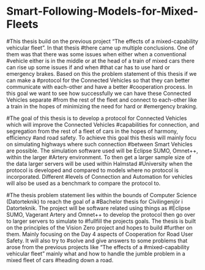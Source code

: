# Smart-Following-Models-for-Mixed-Fleets

#This thesis build on the previous project “The effects of a mixed-capability vehicular fleet”. In that thesis 
#there came up multiple conclusions. One of them was that there was some issues when either when a conventional 
#vehicle either is in the middle or at the head of a train of mixed cars there can rise up some issues if and when 
#that car has to use hard or emergency brakes. Based on this the problem statement of this thesis if we can make a 
#protocol for the Connected Vehicles so that they can better communicate with each-other and have a better 
#cooperation process. In this goal we want to see how successfully we can have these Connected Vehicles separate 
#from the rest of the fleet and connect to each-other like a train in the hopes of minimizing the need for hard or 
#emergency braking. 

#The goal of this thesis is to develop a protocol for Connected Vehicles which will improve the Connected Vehicles 
#capabilities for connection, and segregation from the rest of a fleet of cars in the hopes of harmony, efficiency 
#and road safety. To achieve this goal this thesis will mainly focu on simulating highways where such connection
#between Smart Vehicles are possible. The simulation software used will be Eclipse SUMO, Omnet++, within the larger 
#Artery environment. To then get a larger sample size of the data larger servers will be used within Halmstad 
#University when the protocol is developed and compared to models where no protocol is incorporated. Different 
#levels of Connection and Automation for vehicles will also be used as a benchmark to compare the protocol to. 

#The thesis problem statement lies within the bounds of Computer Science (Datorteknik) to reach the goal of a 
#Bachelor thesis for Civilingenjör i Datorteknik. The project will be software related using things as 
#Eclipse SUMO, Vagerant Artery and Omnet++ to develop the protocol then go over to larger servers to simulate to 
#fullfill the projects goals. The thesis is built on the principles of the Vision Zero project and hopes to build 
#further on them. Mainly focusing on the Day 4 aspects of Cooperation for Road User Safety. It will also try to 
#solve and give answers to some problems that arose from the previous projects like “The effects of a 
#mixed-capability vehicular fleet” mainly what and how to handle the jumble problem in a mixed fleet of cars 
#heading down a road. 
